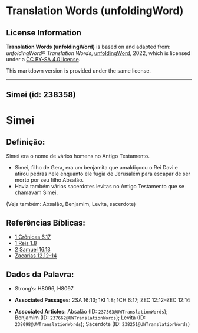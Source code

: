 # Translation Words (unfoldingWord)

## License Information

**Translation Words (unfoldingWord)** is based on and adapted from: _unfoldingWord® Translation Words_, [unfoldingWord](https://unfoldingword.org/utw), 2022, which is licensed under a [CC BY-SA 4.0 license](https://creativecommons.org/licenses/by-sa/4.0/legalcode.en).

This markdown version is provided under the same license.



--------------------------------

## Simei (id: 238358)

Simei
=====

Definição:
----------

Simei era o nome de vários homens no Antigo Testamento.

* Simei, filho de Gera, era um benjamita que amaldiçoou o Rei Davi e atirou pedras nele enquanto ele fugia de Jerusalém para escapar de ser morto por seu filho Absalão.
* Havia também vários sacerdotes levitas no Antigo Testamento que se chamavam Simei.

(Veja também: Absalão, Benjamim, Levita, sacerdote)

Referências Bíblicas:
---------------------

* [1 Crônicas 6\.17](https://ref.ly/1Chr6:17)
* [1 Reis 1\.8](https://ref.ly/1Kgs1:8)
* [2 Samuel 16\.13](https://ref.ly/2Sam16:13)
* [Zacarias 12\.12–14](https://ref.ly/Zech12:12-Zech12:14)

Dados da Palavra:
-----------------

* Strong’s: H8096, H8097

* **Associated Passages:** 2SA 16:13; 1KI 1:8; 1CH 6:17; ZEC 12:12–ZEC 12:14
* **Associated Articles:** Absalão (ID: `237563@UWTranslationWords`); Benjamim (ID: `237662@UWTranslationWords`); Levita (ID: `238098@UWTranslationWords`); Sacerdote (ID: `238251@UWTranslationWords`)

